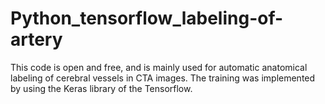 # Python_tensorflow_labeling-of-artery
This code is open and free, and is mainly used for automatic anatomical labeling of cerebral vessels in CTA images.
The training was implemented by using the Keras library of the Tensorflow.

